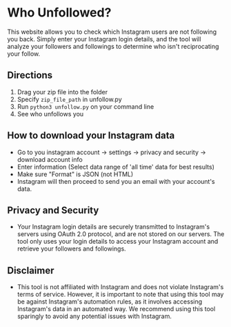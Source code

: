 # Who Unfollowed?

This website allows you to check which Instagram users are not following you back. Simply enter your Instagram login details, and the tool will analyze your followers and followings to determine who isn't reciprocating your follow.

## Directions 

1. Drag your zip file into the folder
2. Specify ```zip_file_path``` in unfollow.py
3. Run ```python3 unfollow.py``` on your command line
4. See who unfollows you

## How to download your Instagram data

* Go to you instagram account -> settings -> privacy and security -> download account info
* Enter information (Select data range of 'all time' data for best results)
* Make sure "Format" is JSON (not HTML)
* Instagram will then proceed to send you an email with your account's data.

## Privacy and Security

* Your Instagram login details are securely transmitted to Instagram's servers using OAuth 2.0 protocol, and are not stored on our servers. The tool only uses your login details to access your Instagram account and retrieve your followers and followings.

## Disclaimer

* This tool is not affiliated with Instagram and does not violate Instagram's terms of service. However, it is important to note that using this tool may be against Instagram's automation rules, as it involves accessing Instagram's data in an automated way. We recommend using this tool sparingly to avoid any potential issues with Instagram.